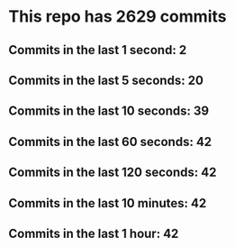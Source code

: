 # This repo has 2629 commits

## Commits in the last 1 second: 2
## Commits in the last 5 seconds: 20
## Commits in the last 10 seconds: 39
## Commits in the last 60 seconds: 42
## Commits in the last 120 seconds: 42
## Commits in the last 10 minutes: 42
## Commits in the last 1 hour: 42
